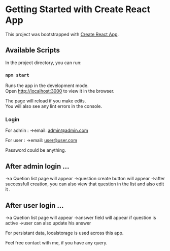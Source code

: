 # Getting Started with Create React App

This project was bootstrapped with [Create React App](https://github.com/facebook/create-react-app).

## Available Scripts

In the project directory, you can run:

### `npm start`

Runs the app in the development mode.\
Open [http://localhost:3000](http://localhost:3000) to view it in the browser.

The page will reload if you make edits.\
You will also see any lint errors in the console.

### Login

For admin :
    ->email: admin@admin.com

For user :
    ->email: user@user.com

Password could be anything.   

## After admin login ... 
  ->a Quetion list page will appear 
  ->question create button will appear
  ->after successfull creation, you can also view that question in the list and also edit it . 

## After user login ... 
  ->a Quetion list page will appear 
  ->answer field will appear if question is active
  ->user can also update his answer

For persistant data, localstorage is used across this app.

Feel free contact with me, if you have any query.

